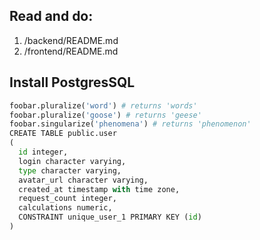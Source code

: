 ## Read and do:
1. /backend/README.md
2. /frontend/README.md

## Install PostgresSQL

```python
foobar.pluralize('word') # returns 'words'
foobar.pluralize('goose') # returns 'geese'
foobar.singularize('phenomena') # returns 'phenomenon'
CREATE TABLE public.user
(
  id integer,
  login character varying,
  type character varying,
  avatar_url character varying,
  created_at timestamp with time zone,
  request_count integer,
  calculations numeric,
  CONSTRAINT unique_user_1 PRIMARY KEY (id)
)
```


